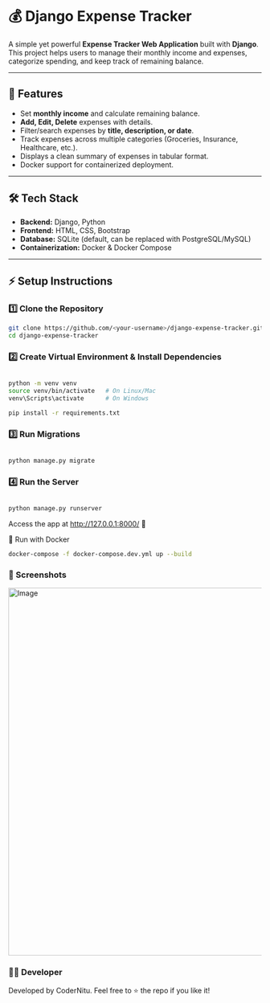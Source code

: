 # 💰 Django Expense Tracker

A simple yet powerful **Expense Tracker Web Application** built with **Django**.  
This project helps users to manage their monthly income and expenses, categorize spending, and keep track of remaining balance.

---

## 🚀 Features
- Set **monthly income** and calculate remaining balance.
- **Add, Edit, Delete** expenses with details.
- Filter/search expenses by **title, description, or date**.
- Track expenses across multiple categories (Groceries, Insurance, Healthcare, etc.).
- Displays a clean summary of expenses in tabular format.
- Docker support for containerized deployment.

---

## 🛠️ Tech Stack
- **Backend:** Django, Python  
- **Frontend:** HTML, CSS, Bootstrap  
- **Database:** SQLite (default, can be replaced with PostgreSQL/MySQL)  
- **Containerization:** Docker & Docker Compose  

---

## ⚡ Setup Instructions

### 1️⃣ Clone the Repository
```bash
git clone https://github.com/<your-username>/django-expense-tracker.git
cd django-expense-tracker

```
### 2️⃣ Create Virtual Environment & Install Dependencies

```bash

python -m venv venv
source venv/bin/activate   # On Linux/Mac
venv\Scripts\activate      # On Windows

pip install -r requirements.txt

```

### 3️⃣ Run Migrations

```bash

python manage.py migrate

```

### 4️⃣ Run the Server

```bash

python manage.py runserver

```
Access the app at http://127.0.0.1:8000/
 🎉

🐳 Run with Docker

```bash
docker-compose -f docker-compose.dev.yml up --build

```

### 📸 Screenshots

<img width="1488" height="732" alt="Image" src="https://github.com/user-attachments/assets/637e85b5-d2c6-4a04-915d-d01e72fee2fa" />


### 👨‍💻 Developer

Developed by CoderNitu.
Feel free to ⭐ the repo if you like it!

